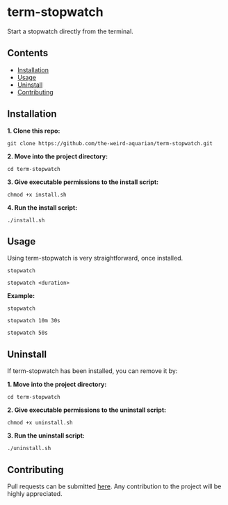 # term-stopwatch

Start a stopwatch directly from the terminal.



## Contents
- [Installation](#installation)
- [Usage](#usage)
- [Uninstall](#uninstall)
- [Contributing](#contributing)



## Installation
**1. Clone this repo:**
```
git clone https://github.com/the-weird-aquarian/term-stopwatch.git
```

**2. Move into the project directory:**
```
cd term-stopwatch
```

**3. Give executable permissions to the install script:**
```
chmod +x install.sh
```

**4. Run the install script:**
```
./install.sh
```



## Usage
Using term-stopwatch is very straightforward, once installed.
```
stopwatch
```

```
stopwatch <duration>
```

**Example:**
```
stopwatch
```

```
stopwatch 10m 30s
```

```
stopwatch 50s
```



## Uninstall
If term-stopwatch has been installed, you can remove it by:

**1. Move into the project directory:**
```
cd term-stopwatch
```

**2. Give executable permissions to the uninstall script:**
```
chmod +x uninstall.sh
```

**3. Run the uninstall script:**
```
./uninstall.sh
```



## Contributing
Pull requests can be submitted [here](https://github.com/the-weird-aquarian/term-stopwatch/pulls). Any contribution to the project will be highly appreciated.